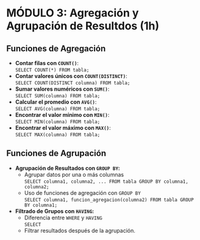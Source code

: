 # MÓDULO 3: Agregación y Agrupación de Resultdos (1h)

## Funciones de Agregación

- **Contar filas con `COUNT()`**:  
  `SELECT COUNT(*) FROM tabla;`
- **Contar valores únicos con `COUNT(DISTINCT)`**:  
  `SELECT COUNT(DISTINCT columna) FROM tabla;`
- **Sumar valores numéricos con `SUM()`**:  
  `SELECT SUM(columna) FROM tabla;`
- **Calcular el promedio con `AVG()`**:  
  `SELECT AVG(columna) FROM tabla;`
- **Encontrar el valor mínimo con `MIN()`**:  
  `SELECT MIN(columna) FROM tabla;`
- **Encontrar el valor máximo con `MAX()`**:  
  `SELECT MAX(columna) FROM tabla;`

## Funciones de Agrupación

- **Agrupación de Resultados con `GROUP BY`:**
  + Agrupar datos por una o más columnas  
    `SELECT columna1, columna2, ... FROM tabla GROUP BY columna1, columna2;`
  + Uso de funciones de agregación con `GROUP BY`  
    `SELECT columna1, funcion_agregacion(columna2) FROM tabla GROUP BY columna1;`
- **Filtrado de Grupos con `HAVING`:**
  + Diferencia entre `WHERE` y `HAVING`  
    `SELECT `
  + Filtrar resultados después de la agrupación.
